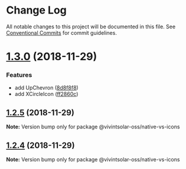 # Change Log

All notable changes to this project will be documented in this file.
See [Conventional Commits](https://conventionalcommits.org) for commit guidelines.

# [1.3.0](https://github.com/vivintsolar-oss/react-native-components/compare/@vivintsolar-oss/native-vs-icons@1.2.5...@vivintsolar-oss/native-vs-icons@1.3.0) (2018-11-29)


### Features

* add UpChevron ([8d8f8f8](https://github.com/vivintsolar-oss/react-native-components/commit/8d8f8f8))
* add XCircleIcon ([ff2860c](https://github.com/vivintsolar-oss/react-native-components/commit/ff2860c))





## [1.2.5](https://github.com/vivintsolar-oss/react-native-components/compare/@vivintsolar-oss/native-vs-icons@1.2.3...@vivintsolar-oss/native-vs-icons@1.2.5) (2018-11-29)

**Note:** Version bump only for package @vivintsolar-oss/native-vs-icons





## [1.2.4](https://github.com/vivintsolar-oss/react-native-components/compare/@vivintsolar-oss/native-vs-icons@1.2.3...@vivintsolar-oss/native-vs-icons@1.2.4) (2018-11-29)

**Note:** Version bump only for package @vivintsolar-oss/native-vs-icons
